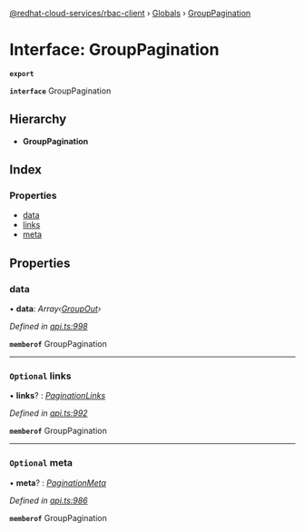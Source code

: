 [@redhat-cloud-services/rbac-client](../README.md) › [Globals](../globals.md) › [GroupPagination](grouppagination.md)

# Interface: GroupPagination

**`export`** 

**`interface`** GroupPagination

## Hierarchy

* **GroupPagination**

## Index

### Properties

* [data](grouppagination.md#data)
* [links](grouppagination.md#optional-links)
* [meta](grouppagination.md#optional-meta)

## Properties

###  data

• **data**: *Array‹[GroupOut](groupout.md)›*

*Defined in [api.ts:998](https://github.com/RedHatInsights/javascript-clients/blob/master/packages/rbac/api.ts#L998)*

**`memberof`** GroupPagination

___

### `Optional` links

• **links**? : *[PaginationLinks](paginationlinks.md)*

*Defined in [api.ts:992](https://github.com/RedHatInsights/javascript-clients/blob/master/packages/rbac/api.ts#L992)*

**`memberof`** GroupPagination

___

### `Optional` meta

• **meta**? : *[PaginationMeta](paginationmeta.md)*

*Defined in [api.ts:986](https://github.com/RedHatInsights/javascript-clients/blob/master/packages/rbac/api.ts#L986)*

**`memberof`** GroupPagination
